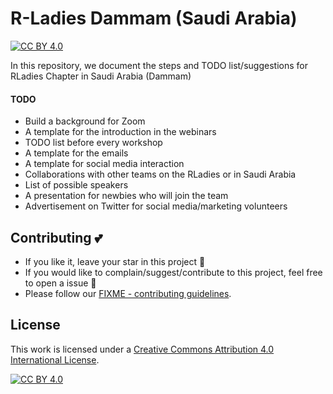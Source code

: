 # R-Ladies Dammam (Saudi Arabia)

[![CC BY 4.0][cc-by-shield]][cc-by]

In this repository, we document the steps and TODO list/suggestions for RLadies Chapter in Saudi Arabia (Dammam)

#### TODO
- Build a background for Zoom
- A template for the introduction in the webinars
- TODO list before every workshop
- A template for the emails
- A template for social media interaction
- Collaborations with other teams on the RLadies or in Saudi Arabia
- List of possible speakers
- A presentation for newbies who will join the team
- Advertisement on Twitter for social media/marketing volunteers

## Contributing :two_hearts:
- If you like it, leave your star in this project :star2:
- If you would like to complain/suggest/contribute to this project, feel free to open a issue :heart_decoration:
- Please follow our [FIXME - contributing guidelines](https://github.com/Open-Science-Community-Saudi-Arabia/FIXME/blob/main/CONTRIBUTING.md). 

## License

This work is licensed under a
[Creative Commons Attribution 4.0 International License][cc-by].

[![CC BY 4.0][cc-by-image]][cc-by]

[cc-by]: http://creativecommons.org/licenses/by/4.0/
[cc-by-image]: https://i.creativecommons.org/l/by/4.0/88x31.png
[cc-by-shield]: https://img.shields.io/badge/License-CC%20BY%204.0-lightgrey.svg
